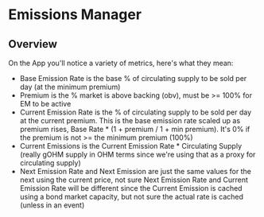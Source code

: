 # Emissions Manager

## Overview

On the App you'll notice a variety of metrics, here's what they mean:
- Base Emission Rate is the base % of circulating supply to be sold per day (at the minimum premium)
- Premium is the % market is above backing (obv), must be >= 100% for EM to be active
- Current Emission Rate is the % of circulating supply to be sold per day at the current premium. This is the base emission rate scaled up as premium rises, Base Rate * (1 + premium / 1 + min premium). It's 0% if the premium is not >= the minimum premium (100%)
- Current Emissions is the Current Emission Rate * Circulating Supply (really gOHM supply in OHM terms since we're using that as a proxy for circulating supply)
- Next Emission Rate and Next Emission are just the same values for the next using the current price, not sure Next Emission Rate and Current Emission Rate will be different since the Current Emission is cached using a bond market capacity, but not sure the actual rate is cached (unless in an event)

